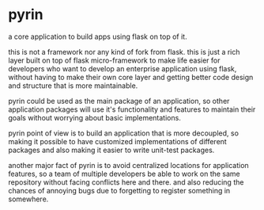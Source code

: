 # pyrin

a core application to build apps using flask on top of it.

this is not a framework nor any kind of fork from flask. this is just a rich layer built on top of flask micro-framework to make life easier for developers who want to develop an enterprise application using flask, without having to make their own core layer and getting better code design and structure that is more maintainable.

pyrin could be used as the main package of an application, so other application packages will use it's functionality and features to maintain their goals without worrying about basic implementations.

pyrin point of view is to build an application that is more decoupled, so making it possible to have customized implementations of different packages and also making it easier to write unit-test packages.

another major fact of pyrin is to avoid centralized locations for application features, so a team of multiple developers be able to work on the same repository without facing conflicts here and there. and also reducing the chances of annoying bugs due to forgetting to register something in somewhere.
